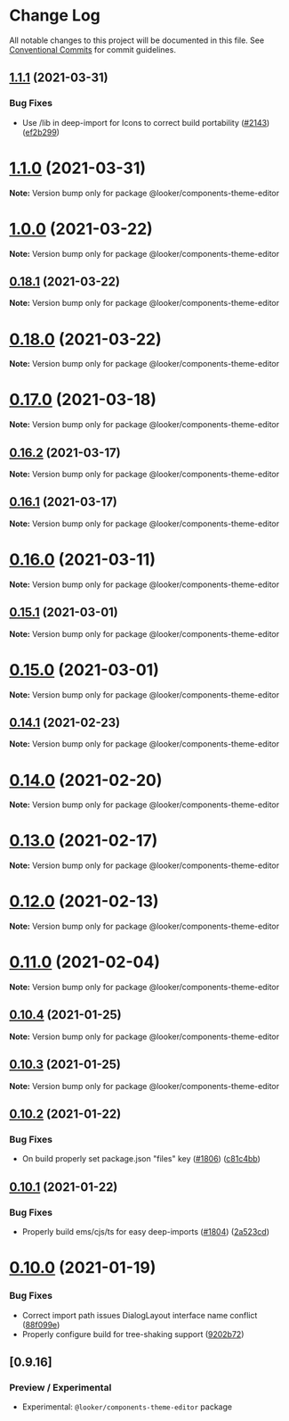 # Change Log

All notable changes to this project will be documented in this file.
See [Conventional Commits](https://conventionalcommits.org) for commit guidelines.

## [1.1.1](https://github.com/looker-open-source/components/compare/v1.1.0...v1.1.1) (2021-03-31)


### Bug Fixes

* Use /lib in deep-import for Icons to correct build portability ([#2143](https://github.com/looker-open-source/components/issues/2143)) ([ef2b299](https://github.com/looker-open-source/components/commit/ef2b2995c602989c25c6925d061844e308a91e2e))





# [1.1.0](https://github.com/looker-open-source/components/compare/v1.0.0...v1.1.0) (2021-03-31)

**Note:** Version bump only for package @looker/components-theme-editor





# [1.0.0](https://github.com/looker-open-source/components/compare/v0.18.0...v1.0.0) (2021-03-22)

**Note:** Version bump only for package @looker/components-theme-editor





## [0.18.1](https://github.com/looker-open-source/components/compare/v0.18.0...v0.18.1) (2021-03-22)

**Note:** Version bump only for package @looker/components-theme-editor





# [0.18.0](https://github.com/looker-open-source/components/compare/v0.17.0...v0.18.0) (2021-03-22)

**Note:** Version bump only for package @looker/components-theme-editor





# [0.17.0](https://github.com/looker-open-source/components/compare/v0.16.2...v0.17.0) (2021-03-18)

**Note:** Version bump only for package @looker/components-theme-editor





## [0.16.2](https://github.com/looker-open-source/components/compare/v0.16.0...v0.16.2) (2021-03-17)

**Note:** Version bump only for package @looker/components-theme-editor





## [0.16.1](https://github.com/looker-open-source/components/compare/v0.16.0...v0.16.1) (2021-03-17)

**Note:** Version bump only for package @looker/components-theme-editor





# [0.16.0](https://github.com/looker-open-source/components/compare/v0.15.1...v0.16.0) (2021-03-11)

**Note:** Version bump only for package @looker/components-theme-editor





## [0.15.1](https://github.com/looker-open-source/components/compare/v0.15.0...v0.15.1) (2021-03-01)

**Note:** Version bump only for package @looker/components-theme-editor





# [0.15.0](https://github.com/looker-open-source/components/compare/v0.14.1...v0.15.0) (2021-03-01)

**Note:** Version bump only for package @looker/components-theme-editor





## [0.14.1](https://github.com/looker-open-source/components/compare/v0.14.0...v0.14.1) (2021-02-23)

**Note:** Version bump only for package @looker/components-theme-editor





# [0.14.0](https://github.com/looker-open-source/components/compare/v0.13.0...v0.14.0) (2021-02-20)

**Note:** Version bump only for package @looker/components-theme-editor





# [0.13.0](https://github.com/looker-open-source/components/compare/v0.12.0...v0.13.0) (2021-02-17)

**Note:** Version bump only for package @looker/components-theme-editor





# [0.12.0](https://github.com/looker-open-source/components/compare/v0.11.0...v0.12.0) (2021-02-13)

**Note:** Version bump only for package @looker/components-theme-editor





# [0.11.0](https://github.com/looker-open-source/components/compare/v0.10.4...v0.11.0) (2021-02-04)

**Note:** Version bump only for package @looker/components-theme-editor





## [0.10.4](https://github.com/looker-open-source/components/compare/v0.10.3...v0.10.4) (2021-01-25)

**Note:** Version bump only for package @looker/components-theme-editor





## [0.10.3](https://github.com/looker-open-source/components/compare/v0.10.2...v0.10.3) (2021-01-25)

**Note:** Version bump only for package @looker/components-theme-editor





## [0.10.2](https://github.com/looker-open-source/components/compare/v0.10.1...v0.10.2) (2021-01-22)


### Bug Fixes

* On build properly set package.json "files" key ([#1806](https://github.com/looker-open-source/components/issues/1806)) ([c81c4bb](https://github.com/looker-open-source/components/commit/c81c4bb625c58ede49957aad90ac8d9d7b2c4b79))





## [0.10.1](https://github.com/looker-open-source/components/compare/v0.10.0...v0.10.1) (2021-01-22)


### Bug Fixes

* Properly build ems/cjs/ts for easy deep-imports ([#1804](https://github.com/looker-open-source/components/issues/1804)) ([2a523cd](https://github.com/looker-open-source/components/commit/2a523cd70b079944376c6dc87c18202e05a97b01))





# [0.10.0](https://github.com/looker-open-source/components/compare/v0.9.29...v0.10.0) (2021-01-19)


### Bug Fixes

* Correct import path issues DialogLayout interface name conflict ([88f099e](https://github.com/looker-open-source/components/commit/88f099eacf361a83be9149e0ac541b9184d03547))
* Properly configure build for tree-shaking support ([9202b72](https://github.com/looker-open-source/components/commit/9202b72bc5fb99eb3e1af7d9e56f3dc15b1df2a4))





## [0.9.16]

### Preview / Experimental

- Experimental: `@looker/components-theme-editor` package
